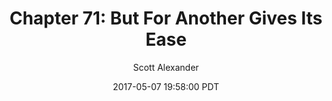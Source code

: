 ---
layout: chapter
title: "Chapter 71: But For Another Gives Its Ease"
author: Scott Alexander
description: http://unsongbook.com/chapter-71-but-for-another-gives-its-ease/
date: 2017-05-07 19:58:00 PDT
length: 7397982
duration: 1849
guid: chapter-71-but-for-another-gives-its-ease
---